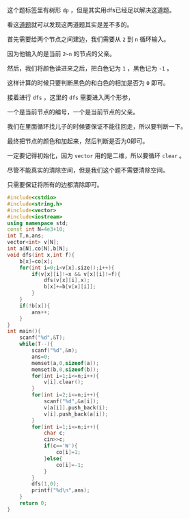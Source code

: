 这个题标签里有树形 `dp` ，但是其实用dfs已经足以解决这道题。

看这[道题](https://www.luogu.com.cn/problem/P1122)就可以发现这两道题其实是差不多的。

首先需要给两个节点之间建边，我们需要从 `2` 到 `n` 循环输入。

因为他输入的是当前 `2~n` 的节点的父亲。

然后，我们将颜色读进来之后，把白色记为 `1` ，黑色记为 `-1` 。

这样计算的时候只要判断黑色的和白色的相加是否为 `0` 即可。

接着进行 `dfs` ，这里的 `dfs` 需要进入两个形参，

一个是当前节点的编号，一个是当前节点的父亲。

我们在里面循环找儿子的时候要保证不能往回走，所以要判断一下。

最终把节点的颜色和加起来，然后判断是否为0即可。

一定要记得初始化，因为 `vector` 用的是二维，所以要循环 `clear` 。

尽管不能真实的清除空间，但是我们这个题不需要清除空间。

只需要保证将所有的边都清除即可。

```cpp
#include<cstdio>
#include<string.h>
#include<vector>
#include<iostream>
using namespace std;
const int N=4e3+10;
int T,n,ans;
vector<int> v[N];
int a[N],co[N],b[N];
void dfs(int x,int f){
	b[x]=co[x];
	for(int i=0;i<v[x].size();i++){
		if(v[x][i]!=x && v[x][i]!=f){
			dfs(v[x][i],x);
			b[x]+=b[v[x][i]];
		}
	}
	if(!b[x]){
		ans++;
	}
}
int main(){
	scanf("%d",&T);
	while(T--){
		scanf("%d",&n);
		ans=0;
		memset(a,0,sizeof(a));
		memset(b,0,sizeof(b));
		for(int i=1;i<=n;i++){
			v[i].clear();
		}
		for(int i=2;i<=n;i++){
			scanf("%d",&a[i]);
			v[a[i]].push_back(i);
			v[i].push_back(a[i]);
		}
		for(int i=1;i<=n;i++){
			char c;
			cin>>c;
			if(c=='W'){
				co[i]=1;
			}else{
				co[i]=-1;
			}
		}
		dfs(1,0);
		printf("%d\n",ans);
	}
	return 0;
}

```
